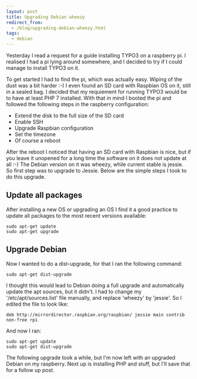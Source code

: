 ```yaml
---
layout: post
title: Upgrading Debian wheezy
redirect_from:
  - /blog/upgrading-debian-wheezy.html
tags:
  - debian
---
```


Yesterday I read a request for a guide installing TYPO3 on a raspberry pi. I realised I had a pi lying around somewhere,
and I decided to try if I could manage to install TYPO3 on it.

To get started I had to find the pi, which was actually easy. Wiping of the dust was a bit harder :-) I even found an SD
card with Raspbian OS on it, still in a sealed bag. I decided that my requiement for running TYPO3 would be to have at
least PHP 7 installed. With that in mind I booted the pi and followed the following steps in the raspberry
configuration:

* Extend the disk to the full size of the SD card
* Enable SSH
* Upgrade Raspbian configuration
* Set the timezone
* Of course a reboot

After the reboot I noticed that having an SD card with Raspbian is nice, but if you leave it unopened for a long time
the software on it does not update at all :-) The Debian version on it was wheezy, while current stable is jessie. So
first step was to upgrade to Jessie. Below are the simple steps I took to do this upgrade.

## Update all packages
After installing a new OS or upgrading an OS I find it a good practice to update all packages to the most recent
versions available:

    sudo apt-get update
    sudo apt-get upgrade

## Upgrade Debian
Now I wanted to do a dist-upgrade, for that I ran the following command:

    sudo apt-get dist-upgrade

I thought this would lead to Debian doing a full upgrade and automatically update the apt sources, but it didn't. I had
to change my '/etc/apt/sources.list' file manually, and replace 'wheezy' by 'jessie'. So I edited the file to look like:

    deb http://mirrordirector.raspbian.org/raspbian/ jessie main contrib non-free rpi

And now I ran:

    sudo apt-get update
    sudo apt-get dist-upgrade

The following upgrade took a while, but I'm now left with an upgraded Debian on my raspberry. Next up is installing PHP
and stuff, but I'll save that for a follow up post.